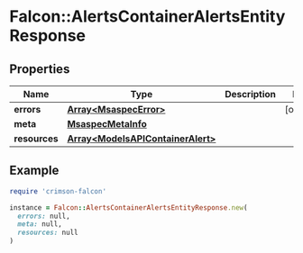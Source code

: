 # Falcon::AlertsContainerAlertsEntityResponse

## Properties

| Name | Type | Description | Notes |
| ---- | ---- | ----------- | ----- |
| **errors** | [**Array&lt;MsaspecError&gt;**](MsaspecError.md) |  | [optional] |
| **meta** | [**MsaspecMetaInfo**](MsaspecMetaInfo.md) |  |  |
| **resources** | [**Array&lt;ModelsAPIContainerAlert&gt;**](ModelsAPIContainerAlert.md) |  |  |

## Example

```ruby
require 'crimson-falcon'

instance = Falcon::AlertsContainerAlertsEntityResponse.new(
  errors: null,
  meta: null,
  resources: null
)
```

